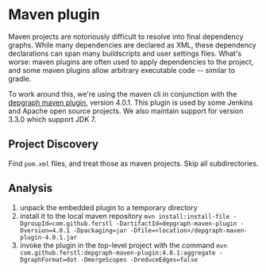 # Maven plugin

Maven projects are notoriously difficult to resolve into final dependency
graphs. While many dependencies are declared as XML, these dependency
declarations can span many buildscripts and user settings files. What's worse:
maven plugins are often used to apply dependencies to the project, and some
maven plugins allow arbitrary executable code -- similar to gradle.

To work around this, we're using the maven cli in conjunction with the [depgraph
maven plugin](https://github.com/ferstl/depgraph-maven-plugin), version 4.0.1.
This plugin is used by some Jenkins and Apache open source projects. We also maintain support for version 3.3.0 which support JDK 7.

## Project Discovery

Find `pom.xml` files, and treat those as maven projects. Skip all subdirectories.

## Analysis

1. unpack the embedded plugin to a temporary directory
2. install it to the local maven repository `mvn install:install-file -DgroupId=com.github.ferstl -DartifactId=depgraph-maven-plugin -Dversion=4.0.1 -Dpackaging=jar -Dfile=<location>/depgraph-maven-plugin-4.0.1.jar`
3. invoke the plugin in the top-level project with the command `mvn com.github.ferstl:depgraph-maven-plugin:4.0.1:aggregate -DgraphFormat=dot -DmergeScopes -DreduceEdges=false`
